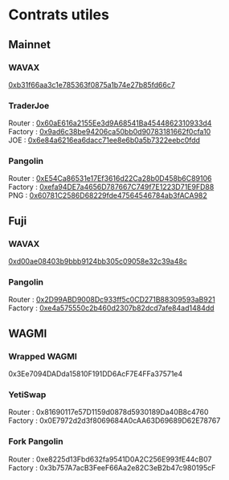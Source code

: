 # Contrats utiles

## Mainnet

### WAVAX

[0xb31f66aa3c1e785363f0875a1b74e27b85fd66c7](https://snowtrace.io/address/0xb31f66aa3c1e785363f0875a1b74e27b85fd66c7)

### TraderJoe

Router : [0x60aE616a2155Ee3d9A68541Ba4544862310933d4](https://snowtrace.io/address/0x60aE616a2155Ee3d9A68541Ba4544862310933d4)  
Factory : [0x9ad6c38be94206ca50bb0d90783181662f0cfa10](https://snowtrace.io/address/0x9ad6c38be94206ca50bb0d90783181662f0cfa10)  
JOE : [0x6e84a6216ea6dacc71ee8e6b0a5b7322eebc0fdd](https://snowtrace.io/address/0x6e84a6216ea6dacc71ee8e6b0a5b7322eebc0fdd)

### Pangolin

Router : [0xE54Ca86531e17Ef3616d22Ca28b0D458b6C89106](https://snowtrace.io/address/0xE54Ca86531e17Ef3616d22Ca28b0D458b6C89106)  
Factory : [0xefa94DE7a4656D787667C749f7E1223D71E9FD88](https://snowtrace.io/address/0xefa94DE7a4656D787667C749f7E1223D71E9FD88)  
PNG : [0x60781C2586D68229fde47564546784ab3fACA982](https://snowtrace.io/address/0x60781C2586D68229fde47564546784ab3fACA982)

## Fuji

### WAVAX

[0xd00ae08403b9bbb9124bb305c09058e32c39a48c](https://testnet.snowtrace.io/address/0xd00ae08403b9bbb9124bb305c09058e32c39a48c)

### Pangolin

Router : [0x2D99ABD9008Dc933ff5c0CD271B88309593aB921](https://testnet.snowtrace.io/address/0x2D99ABD9008Dc933ff5c0CD271B88309593aB921)  
Factory : [0xe4a575550c2b460d2307b82dcd7afe84ad1484dd](https://testnet.snowtrace.io/address/0xe4a575550c2b460d2307b82dcd7afe84ad1484dd)

## WAGMI

### Wrapped WAGMI

0x3Ee7094DADda15810F191DD6AcF7E4FFa37571e4

### YetiSwap

Router : 0x81690117e57D1159d0878d5930189Da40B8c4760  
Factory : 0x0E7972d2d3f8069684A0cAA63D69689D62E78767

### Fork Pangolin

Router : 0xe8225d13Fbd632fa9541D0A2C256E993fE44cB07  
Factory : 0x3b757A7acB3FeeF66Aa2e82C3eB2b47c980195cF

